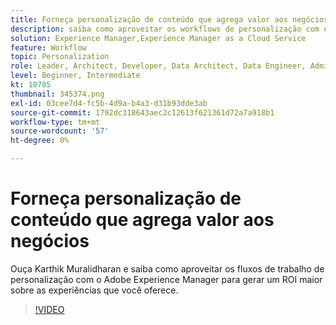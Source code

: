 ```yaml
---
title: Forneça personalização de conteúdo que agrega valor aos negócios
description: saiba como aproveitar os workflows de personalização com o Adobe Experience Manager para gerar um ROI mais alto nas experiências que você fornece.
solution: Experience Manager,Experience Manager as a Cloud Service
feature: Workflow
topic: Personalization
role: Leader, Architect, Developer, Data Architect, Data Engineer, Admin, User
level: Beginner, Intermediate
kt: 10785
thumbnail: 345374.png
exl-id: 03cee7d4-fc5b-4d9a-b4a3-d31b93dde3ab
source-git-commit: 1792dc318643aec2c12613f621361d72a7a918b1
workflow-type: tm+mt
source-wordcount: '57'
ht-degree: 0%

---
```


# Forneça personalização de conteúdo que agrega valor aos negócios

Ouça Karthik Muralidharan e saiba como aproveitar os fluxos de trabalho de personalização com o Adobe Experience Manager para gerar um ROI maior sobre as experiências que você oferece.

>[!VIDEO](https://video.tv.adobe.com/v/345374/?quality=12&learn=on)
